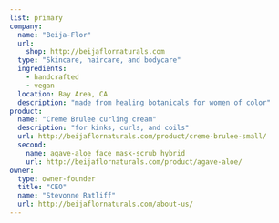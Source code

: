 ```yaml
---
list: primary
company:
  name: "Beija-Flor"
  url:
    shop: http://beijaflornaturals.com
  type: "Skincare, haircare, and bodycare"
  ingredients:
    - handcrafted
    - vegan
  location: Bay Area, CA
  description: "made from healing botanicals for women of color"
product:
  name: "Creme Brulee curling cream"
  description: "for kinks, curls, and coils"
  url: http://beijaflornaturals.com/product/creme-brulee-small/
  second:
    name: agave-aloe face mask-scrub hybrid
    url: http://beijaflornaturals.com/product/agave-aloe/
owner:
  type: owner-founder
  title: "CEO"
  name: "Stevonne Ratliff"
  url: http://beijaflornaturals.com/about-us/
---
```


